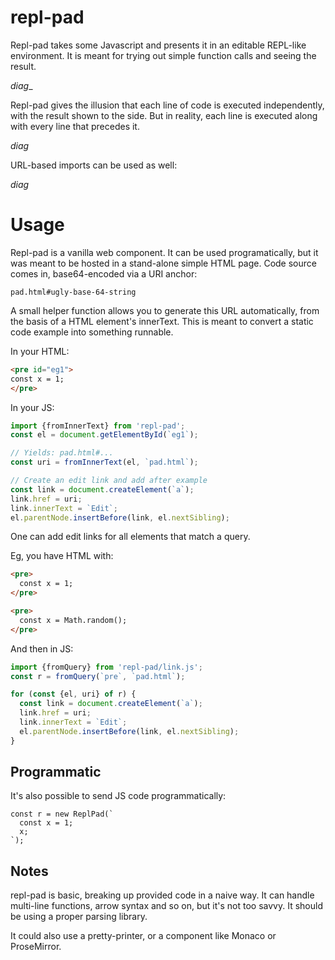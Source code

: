 # repl-pad

Repl-pad takes some Javascript and presents it in an editable REPL-like environment. It is meant for trying out simple function calls and seeing the result.

_diag__

Repl-pad gives the illusion that each line of code is executed independently, with the result shown to the side. But in reality, each line is executed along with every line that precedes it.

_diag_

URL-based imports can be used as well:

_diag_

# Usage

Repl-pad is a vanilla web component. It can be used programatically, but it was meant to be hosted in a stand-alone simple HTML page. Code source comes in, base64-encoded via a URI anchor:

```
pad.html#ugly-base-64-string
```

A small helper function allows you to generate this URL automatically, from the basis of a HTML element's innerText. This is meant to convert a static code example into something runnable.

In your HTML:

```html
<pre id="eg1">
const x = 1;
</pre>
```

In your JS:

```js
import {fromInnerText} from 'repl-pad';
const el = document.getElementById(`eg1`);

// Yields: pad.html#...
const uri = fromInnerText(el, `pad.html`);

// Create an edit link and add after example
const link = document.createElement(`a`);
link.href = uri;
link.innerText = `Edit`;
el.parentNode.insertBefore(link, el.nextSibling);
```

One can add edit links for all elements that match a query.

Eg, you have HTML with:

```html
<pre>
  const x = 1;
</pre>

<pre>
  const x = Math.random();
</pre>
```

And then in JS:

```js
import {fromQuery} from 'repl-pad/link.js';
const r = fromQuery(`pre`, `pad.html`);

for (const {el, uri} of r) {
  const link = document.createElement(`a`);
  link.href = uri;
  link.innerText = `Edit`;
  el.parentNode.insertBefore(link, el.nextSibling);
}
```

## Programmatic

It's also possible to send JS code programmatically:

```
const r = new ReplPad(`
  const x = 1;
  x;
`);
```

## Notes

repl-pad is basic, breaking up provided code in a naive way. It can handle multi-line functions, arrow syntax and so on, but it's not too savvy. It should be using a proper parsing library.

It could also use a pretty-printer, or a component like Monaco or ProseMirror.

